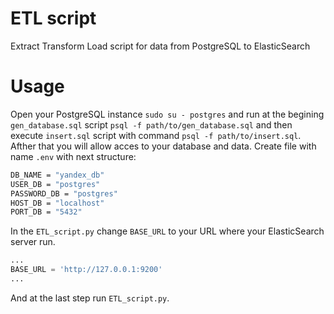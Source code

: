# ETL script
Extract Transform Load script for data from PostgreSQL to ElasticSearch

# Usage
Open your PostgreSQL instance `sudo su - postgres` and run at the begining `gen_database.sql` script `psql -f path/to/gen_database.sql` and then execute `insert.sql` script with command `psql -f path/to/insert.sql`. Afther that you will allow acces to your database and data.
Create file with name `.env` with next structure:

```bash
DB_NAME = "yandex_db"
USER_DB = "postgres"
PASSWORD_DB = "postgres"
HOST_DB = "localhost"
PORT_DB = "5432"
```

In the `ETL_script.py` change `BASE_URL` to your URL where your ElasticSearch server run.

```py
...
BASE_URL = 'http://127.0.0.1:9200'
...
```

And at the last step run `ETL_script.py`.

